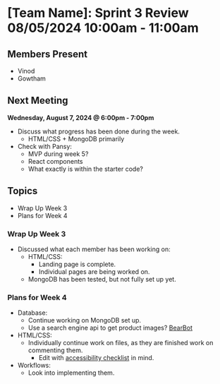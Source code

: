 # [Team Name]: Sprint 3 Review <br> 08/05/2024 10:00am - 11:00am

## Members Present
- Vinod
- Gowtham

## Next Meeting 
**Wednesday, August 7, 2024 @ 6:00pm - 7:00pm**
- Discuss what progress has been done during the week.
  - HTML/CSS + MongoDB primarily
- Check with Pansy:
    - MVP during week 5?
    - React components
    - What exactly is within the starter code?

## Topics
- Wrap Up Week 3
- Plans for Week 4

### Wrap Up Week 3
- Discussed what each member has been working on:
  - HTML/CSS:
    - Landing page is complete.
    - Individual pages are being worked on.
  - MongoDB has been tested, but not fully set up yet.

### Plans for Week 4
- Database: 
    - Continue working on MongoDB set up.
    - Use a search engine api to get product images? [BearBot](https://github.com/3dcantaloupe/Bear-Bot/blob/main/bingS.py)
- HTML/CSS:
    - Individually continue work on files, as they are finished work on commenting them.
        - Edit with [accessibility checklist](https://www.levelaccess.com/resources/must-have-wcag-2-1-checklist/?utm_term=wcag%202.1&utm_source=google&utm_medium=cpc&utm_campaign=G_S_WCAG_NA&utm_network=g&gad_source=1) in mind.
- Workflows:
    - Look into implementing them.



